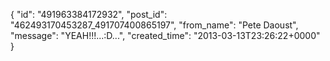  {
   "id": "491963384172932",
   "post_id": "462493170453287_491707400865197",
   "from_name": "Pete Daoust",
   "message": "YEAH!!!...:D...",
   "created_time": "2013-03-13T23:26:22+0000"
 }
